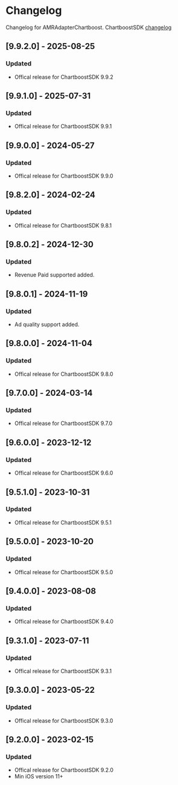 # Changelog

Changelog for AMRAdapterChartboost. 
ChartboostSDK [changelog](https://answers.chartboost.com/en-us/child_article/ios)

## [9.9.2.0] - 2025-08-25
### Updated
- Offical release for ChartboostSDK 9.9.2

## [9.9.1.0] - 2025-07-31
### Updated
- Offical release for ChartboostSDK 9.9.1

## [9.9.0.0] - 2024-05-27
### Updated
- Offical release for ChartboostSDK 9.9.0

## [9.8.2.0] - 2024-02-24
### Updated
- Offical release for ChartboostSDK 9.8.1

## [9.8.0.2] - 2024-12-30
### Updated
- Revenue Paid supported added.

## [9.8.0.1] - 2024-11-19
### Updated
- Ad quality support added.

## [9.8.0.0] - 2024-11-04
### Updated
- Offical release for ChartboostSDK 9.8.0

## [9.7.0.0] - 2024-03-14
### Updated
- Offical release for ChartboostSDK 9.7.0

## [9.6.0.0] - 2023-12-12
### Updated
- Offical release for ChartboostSDK 9.6.0

## [9.5.1.0] - 2023-10-31
### Updated
- Offical release for ChartboostSDK 9.5.1


## [9.5.0.0] - 2023-10-20
### Updated
- Offical release for ChartboostSDK 9.5.0

## [9.4.0.0] - 2023-08-08
### Updated
- Offical release for ChartboostSDK 9.4.0

## [9.3.1.0] - 2023-07-11
### Updated
- Offical release for ChartboostSDK 9.3.1

## [9.3.0.0] - 2023-05-22
### Updated
- Offical release for ChartboostSDK 9.3.0

## [9.2.0.0] - 2023-02-15
### Updated
- Offical release for ChartboostSDK 9.2.0
- Min iOS version 11+
